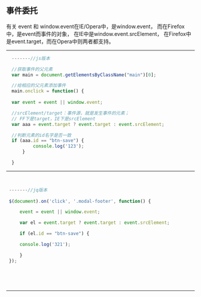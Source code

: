 ## 事件委托

有关 event 和 window.event在IE/Opera中，是window.event，
而在Firefox中，是event而事件的对象，
在IE中是window.event.srcElement，
在Firefox中是event.target，而在Opera中则两者都支持。 


***
```js
  -------//js版本    

  //获取事件的父元素
  var main = document.getElementsByClassName("main")[0];

  //给相应的父元素添加事件
  main.onclick = function() {
  
  var event = event || window.event;

  //srcElement/target：事件源，就是发生事件的元素；
  // FF下是target，IE下是srcElement
  var aaa = event.target ? event.target : event.srcElement;

  //判断元素的id名字是否一致
  if (aaa.id == "btn-save") {
          console.log('123');
      }

  }

```
-------------

```js
    

 -------//jq版本
    
 $(document).on('click', '.modal-footer', function() {

     event = event || window.event;

     var el = event.target ? event.target : event.srcElement;

     if (el.id == "btn-save") {

     console.log('321');

     }
 });



    

```
****